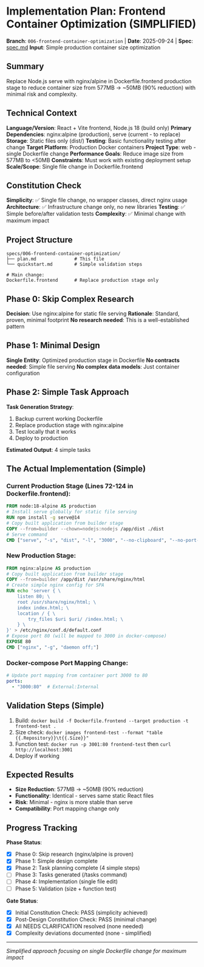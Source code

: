 # Implementation Plan: Frontend Container Optimization (SIMPLIFIED)

**Branch**: `006-frontend-container-optimization` | **Date**: 2025-09-24 | **Spec**: [spec.md](./spec.md)
**Input**: Simple production container size optimization

## Summary
Replace Node.js serve with nginx/alpine in Dockerfile.frontend production stage to reduce container size from 577MB → ~50MB (90% reduction) with minimal risk and complexity.

## Technical Context
**Language/Version**: React + Vite frontend, Node.js 18 (build only)
**Primary Dependencies**: nginx:alpine (production), serve (current - to replace)
**Storage**: Static files only (dist/)
**Testing**: Basic functionality testing after change
**Target Platform**: Production Docker containers
**Project Type**: web - single Dockerfile change
**Performance Goals**: Reduce image size from 577MB to <50MB
**Constraints**: Must work with existing deployment setup
**Scale/Scope**: Single file change in Dockerfile.frontend

## Constitution Check
**Simplicity**: ✅ Single file change, no wrapper classes, direct nginx usage
**Architecture**: ✅ Infrastructure change only, no new libraries
**Testing**: ✅ Simple before/after validation tests
**Complexity**: ✅ Minimal change with maximum impact

## Project Structure
```
specs/006-frontend-container-optimization/
├── plan.md              # This file
└── quickstart.md        # Simple validation steps

# Main change:
Dockerfile.frontend      # Replace production stage only
```

## Phase 0: Skip Complex Research
**Decision**: Use nginx:alpine for static file serving
**Rationale**: Standard, proven, minimal footprint
**No research needed**: This is a well-established pattern

## Phase 1: Minimal Design
**Single Entity**: Optimized production stage in Dockerfile
**No contracts needed**: Simple file serving
**No complex data models**: Just container configuration

## Phase 2: Simple Task Approach
**Task Generation Strategy**:
1. Backup current working Dockerfile
2. Replace production stage with nginx:alpine
3. Test locally that it works
4. Deploy to production

**Estimated Output**: 4 simple tasks

## The Actual Implementation (Simple)

### Current Production Stage (Lines 72-124 in Dockerfile.frontend):
```dockerfile
FROM node:18-alpine AS production
# Install serve globally for static file serving
RUN npm install -g serve@14
# Copy built application from builder stage
COPY --from=builder --chown=nodejs:nodejs /app/dist ./dist
# Serve command
CMD ["serve", "-s", "dist", "-l", "3000", "--no-clipboard", "--no-port-switching"]
```

### New Production Stage:
```dockerfile
FROM nginx:alpine AS production
# Copy built application from builder stage
COPY --from=builder /app/dist /usr/share/nginx/html
# Create simple nginx config for SPA
RUN echo 'server { \
    listen 80; \
    root /usr/share/nginx/html; \
    index index.html; \
    location / { \
        try_files $uri $uri/ /index.html; \
    } \
}' > /etc/nginx/conf.d/default.conf
# Expose port 80 (will be mapped to 3000 in docker-compose)
EXPOSE 80
CMD ["nginx", "-g", "daemon off;"]
```

### Docker-compose Port Mapping Change:
```yaml
# Update port mapping from container port 3000 to 80
ports:
  - "3000:80"  # External:Internal
```

## Validation Steps (Simple)
1. Build: `docker build -f Dockerfile.frontend --target production -t frontend-test .`
2. Size check: `docker images frontend-test --format "table {{.Repository}}\t{{.Size}}"`
3. Function test: `docker run -p 3001:80 frontend-test` then `curl http://localhost:3001`
4. Deploy if working

## Expected Results
- **Size Reduction**: 577MB → ~50MB (90% reduction)
- **Functionality**: Identical - serves same static React files
- **Risk**: Minimal - nginx is more stable than serve
- **Compatibility**: Port mapping change only

## Progress Tracking
**Phase Status**:
- [x] Phase 0: Skip research (nginx/alpine is proven)
- [x] Phase 1: Simple design complete
- [x] Phase 2: Task planning complete (4 simple steps)
- [ ] Phase 3: Tasks generated (/tasks command)
- [ ] Phase 4: Implementation (single file edit)
- [ ] Phase 5: Validation (size + function test)

**Gate Status**:
- [x] Initial Constitution Check: PASS (simplicity achieved)
- [x] Post-Design Constitution Check: PASS (minimal change)
- [x] All NEEDS CLARIFICATION resolved (none needed)
- [x] Complexity deviations documented (none - simplified)

---
*Simplified approach focusing on single Dockerfile change for maximum impact*